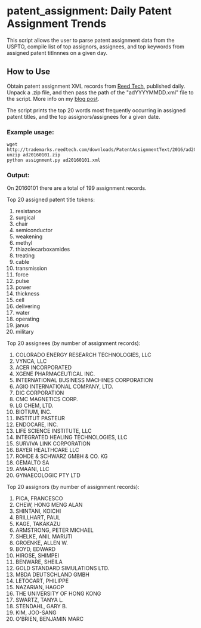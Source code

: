 # patent_assignment: Daily Patent Assignment Trends

This script allows the user to parse patent assignment data from the USPTO, compile list of top assignors, assignees, and top keywords from assigned patent titlnnnes on a given day.

## How to Use

Obtain patent assignment XML records from [Reed Tech](http://trademarks.reedtech.com/assignment.php), published daily. Unpack a .zip file, and then pass the path of the "adYYYYMMDD.xml" file to the script. More info on my [blog post](http://danielporter.ca/blog/?p=43).

The script prints the top 20 words most frequently occurring in assigned patent titles, and the top assignors/assignees for a given date.

### Example usage: 
```
wget http://trademarks.reedtech.com/downloads/PatentAssignmentText/2016/ad20160101.zip
unzip ad20160101.zip
python assignment.py ad20160101.xml
```


### Output:
On 20160101 there are a total of 199 assignment records.


Top 20 assigned patent title tokens:


1. resistance
2. surgical
3. chair
4. semiconductor
5. weakening
6. methyl
7. thiazolecarboxamides
8. treating
9. cable
10. transmission
11. force
12. pulse
13. power
14. thickness
15. cell
16. delivering
17. water
18. operating
19. janus
20. military


Top 20 assignees (by number of assignment records):


1. COLORADO ENERGY RESEARCH TECHNOLOGIES, LLC
2. VYNCA, LLC
3. ACER INCORPORATED
4. XGENE PHARMACEUTICAL INC.
5. INTERNATIONAL BUSINESS MACHINES CORPORATION
6. AGIO INTERNATIONAL COMPANY, LTD.
7. DIC CORPORATION
8. CMC MAGNETICS CORP.
9. LG CHEM, LTD.
10. BIOTIUM, INC.
11. INSTITUT PASTEUR
12. ENDOCARE, INC.
13. LIFE SCIENCE INSTITUTE, LLC
14. INTEGRATED HEALING TECHNOLOGIES, LLC
15. SURVIVA LINK CORPORATION
16. BAYER HEALTHCARE LLC
17. ROHDE & SCHWARZ GMBH & CO. KG
18. GEMALTO SA
19. AMAANI, LLC
20. GYNAECOLOGIC PTY LTD


Top 20 assignors (by number of assignment records):


1. PICA, FRANCESCO
2. CHEW, HONG MENG ALAN
3. SHINTANI, KOICHI
4. BRILLHART, PAUL
5. KAGE, TAKAKAZU
6. ARMSTRONG, PETER MICHAEL
7. SHELKE, ANIL MARUTI
8. GROENKE, ALLEN W.
9. BOYD, EDWARD
10. HIROSE, SHIMPEI
11. BENWARE, SHEILA
12. GOLD STANDARD SIMULATIONS LTD.
13. MBDA DEUTSCHLAND GMBH
14. LETOCART, PHILIPPE
15. NAZARIAN, HAGOP
16. THE UNIVERSITY OF HONG KONG
17. SWARTZ, TANYA L.
18. STENDAHL, GARY B.
19. KIM, JOO-SANG
20. O'BRIEN, BENJAMIN MARC
